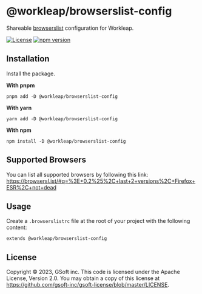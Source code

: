 # @workleap/browserslist-config

Shareable [browserslist](https://github.com/browserslist/browserslist) configuration for Workleap.

[![License](https://img.shields.io/badge/License-Apache_2.0-blue.svg)](../../LICENSE)
[![npm version](https://img.shields.io/npm/v/@workleap/browserslist-config)](https://www.npmjs.com/package/@workleap/browserslist-config)

## Installation

Install the package.

**With pnpm**

```shell
pnpm add -D @workleap/browserslist-config
```

**With yarn**

```shell
yarn add -D @workleap/browserslist-config
```

**With npm**

```shell
npm install -D @workleap/browserslist-config
```

## Supported Browsers

You can list all supported browsers by following this link:
https://browsersl.ist/#q=%3E+0.2%25%2C+last+2+versions%2C+Firefox+ESR%2C+not+dead

## Usage

Create a `.browserslistrc` file at the root of your project with the following content:
```
extends @workleap/browserslist-config
```

## License

Copyright © 2023, GSoft inc. This code is licensed under the Apache License, Version 2.0. You may obtain a copy of this license at https://github.com/gsoft-inc/gsoft-license/blob/master/LICENSE.
